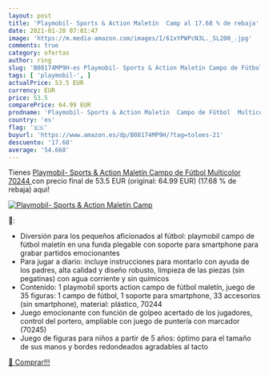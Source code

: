 ```yaml
---
layout: post
title: 'Playmobil- Sports & Action Maletín  Camp al 17.68 % de rebaja'
date: 2021-01-20 07:01:47
image: 'https://m.media-amazon.com/images/I/61xYPWPcN3L._SL200_.jpg'
comments: true
category: ofertas
author: ring
slug: 'B08174MP9H-es Playmobil- Sports & Action Maletín Campo de Fútbol...'
tags: [ 'playmobil-', ]
actualPrice: 53.5 EUR
currency: EUR
price: 53.5
comparePrice: 64.99 EUR
prodname: 'Playmobil- Sports & Action Maletín  Campo de Fútbol  Multicolor  70244 '
country: 'es'
flag: '🇪🇸'
buyurl: 'https://www.amazon.es/dp/B08174MP9H/?tag=tolees-21'
descuento: '17.68'
average: '54.668'
---
```


Tienes [Playmobil- Sports & Action Maletín  Campo de Fútbol  Multicolor  70244 ](https://www.amazon.es/dp/B08174MP9H/?tag=tolees-21) con precio final de  53.5 EUR (original: 64.99 EUR) (17.68 %  de rebaja) aqui!

[![Playmobil- Sports & Action Maletín  Camp](https://m.media-amazon.com/images/I/61xYPWPcN3L._SL200_.jpg)](https://www.amazon.es/dp/B08174MP9H/?tag=tolees-21)

🔎:

- Diversión para los pequeños aficionados al fútbol: playmobil campo de fútbol maletín en una funda plegable con soporte para smartphone para grabar partidos emocionantes
- Para jugar a diario: incluye instrucciones para montarlo con ayuda de los padres, alta calidad y diseño robusto, limpieza de las piezas (sin pegatinas) con agua corriente y sin químicos
- Contenido: 1 playmobil sports action campo de fútbol maletín, juego de 35 figuras: 1 campo de fútbol, 1 soporte para smartphone, 33 accesorios (sin smartphone), material: plástico, 70244
- Juego emocionante con función de golpeo acertado de los jugadores, control del portero, ampliable con juego de puntería con marcador (70245)
- Juego de figuras para niños a partir de 5 años: óptimo para el tamaño de sus manos y bordes redondeados agradables al tacto

[🛒 Comprar!!!](https://www.amazon.es/dp/B08174MP9H/?tag=tolees-21)
